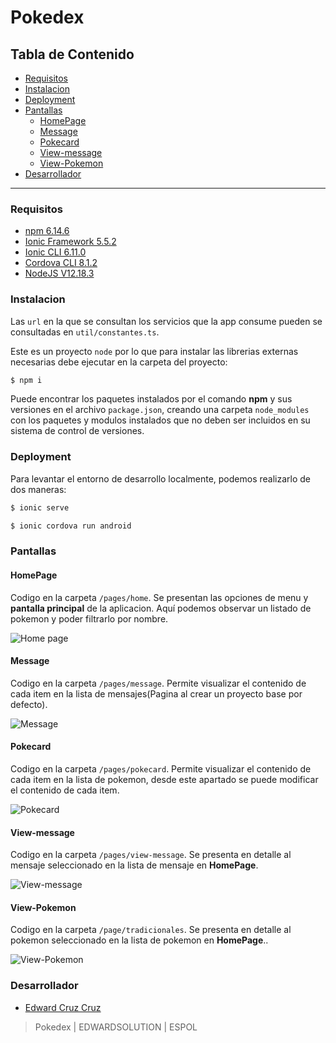 # Pokedex

## Tabla de Contenido

* [Requisitos](#requisitos)
* [Instalacion](#instalacion)
* [Deployment](#deployment)
* [Pantallas](#pantallas)
  - [HomePage](#homepage)
  - [Message](#perfil)
  - [Pokecard](#favoritas)
  - [View-message](#combos-promocionales)
  - [View-Pokemon](#tradicionales)
 * [Desarrollador](#desarrollador)
------------------------------------------------------------------------------------

### Requisitos

* [npm 6.14.6](https://www.npmjs.com/)
* [Ionic Framework 5.5.2](https://ionicframework.com/docs/)
* [Ionic CLI 6.11.0](https://ionicframework.com/docs/)
* [Cordova CLI 8.1.2](https://cordova.apache.org/docs/es/latest/guide/cli/)
* [NodeJS V12.18.3](https://nodejs.org/es/about/releases/)


### Instalacion

Las `url` en la que se consultan los servicios que la app consume pueden se consultadas en `util/constantes.ts`.

Este es un proyecto `node` por lo que para instalar las librerias externas necesarias debe ejecutar en la carpeta del proyecto:

```bash
$ npm i
```

Puede encontrar los paquetes instalados por el comando **npm** y sus versiones en el archivo `package.json`, creando una carpeta `node_modules` con los paquetes y modulos instalados que no deben ser incluidos en su sistema de control de versiones.


### Deployment

Para levantar el entorno de desarrollo localmente, podemos realizarlo de dos maneras:

```bash
$ ionic serve
```

```bash
$ ionic cordova run android
```

### Pantallas

#### HomePage

Codigo en la carpeta `/pages/home`. Se presentan las opciones de menu y **pantalla principal** de la aplicacion. Aquí podemos observar un listado de pokemon 
y poder filtrarlo por nombre. 

![Home page](README_captures/home.JPG)  

#### Message

Codigo en la carpeta `/pages/message`. Permite visualizar el contenido de cada item en la lista de mensajes(Pagina al crear un proyecto base por defecto).

![Message](README_captures/message.JPG)  

#### Pokecard

Codigo en la carpeta `/pages/pokecard`. Permite visualizar el contenido de cada item en la lista de pokemon, desde este apartado se puede modificar el contenido de cada item.

![Pokecard](README_captures/pokecard.JPG)

#### View-message

Codigo en la carpeta `/pages/view-message`. Se presenta en detalle al mensaje seleccionado en la lista de mensaje en **HomePage**.

![View-message](README_captures/view-message.JPG)

#### View-Pokemon

Codigo en la carpeta `/page/tradicionales`. Se presenta en detalle al pokemon seleccionado en la lista de pokemon en **HomePage**..

![View-Pokemon](README_captures/view-pokemon.JPG)


### Desarrollador
- [Edward Cruz Cruz](https://github.com/edwardcruzcruz)
> Pokedex | EDWARDSOLUTION | ESPOL
